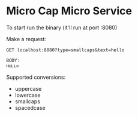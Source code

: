 # Micro Cap Micro Service

To start run the binary (it'll run at port :8080)

Make a request:
```
GET localhost:8080?type=smallcaps&text=hello

BODY:
ʜᴇʟʟᴏ
```

Supported conversions:
- uppercase
- lowercase
- smallcaps
- spacedcase
